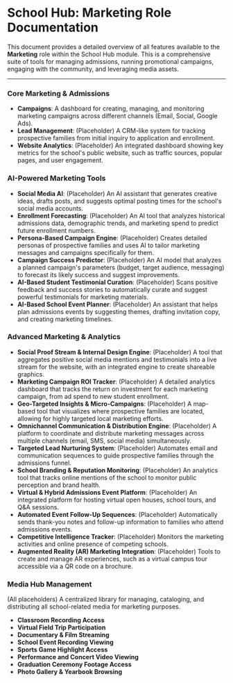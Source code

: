 # School Hub: Marketing Role Documentation

This document provides a detailed overview of all features available to the **Marketing** role within the School Hub module. This is a comprehensive suite of tools for managing admissions, running promotional campaigns, engaging with the community, and leveraging media assets.

---

### Core Marketing & Admissions

-   **Campaigns**: A dashboard for creating, managing, and monitoring marketing campaigns across different channels (Email, Social, Google Ads).
-   **Lead Management**: (Placeholder) A CRM-like system for tracking prospective families from initial inquiry to application and enrollment.
-   **Website Analytics**: (Placeholder) An integrated dashboard showing key metrics for the school's public website, such as traffic sources, popular pages, and user engagement.

### AI-Powered Marketing Tools

-   **Social Media AI**: (Placeholder) An AI assistant that generates creative ideas, drafts posts, and suggests optimal posting times for the school's social media accounts.
-   **Enrollment Forecasting**: (Placeholder) An AI tool that analyzes historical admissions data, demographic trends, and marketing spend to predict future enrollment numbers.
-   **Persona-Based Campaign Engine**: (Placeholder) Creates detailed personas of prospective families and uses AI to tailor marketing messages and campaigns specifically for them.
-   **Campaign Success Predictor**: (Placeholder) An AI model that analyzes a planned campaign's parameters (budget, target audience, messaging) to forecast its likely success and suggest improvements.
-   **AI-Based Student Testimonial Curation**: (Placeholder) Scans positive feedback and success stories to automatically curate and suggest powerful testimonials for marketing materials.
-   **AI-Based School Event Planner**: (Placeholder) An assistant that helps plan admissions events by suggesting themes, drafting invitation copy, and creating marketing timelines.

### Advanced Marketing & Analytics

-   **Social Proof Stream & Internal Design Engine**: (Placeholder) A tool that aggregates positive social media mentions and testimonials into a live stream for the website, with an integrated engine to create shareable graphics.
-   **Marketing Campaign ROI Tracker**: (Placeholder) A detailed analytics dashboard that tracks the return on investment for each marketing campaign, from ad spend to new student enrollment.
-   **Geo-Targeted Insights & Micro-Campaigns**: (Placeholder) A map-based tool that visualizes where prospective families are located, allowing for highly targeted local marketing efforts.
-   **Omnichannel Communication & Distribution Engine**: (Placeholder) A platform to coordinate and distribute marketing messages across multiple channels (email, SMS, social media) simultaneously.
-   **Targeted Lead Nurturing System**: (Placeholder) Automates email and communication sequences to guide prospective families through the admissions funnel.
-   **School Branding & Reputation Monitoring**: (Placeholder) An analytics tool that tracks online mentions of the school to monitor public perception and brand health.
-   **Virtual & Hybrid Admissions Event Platform**: (Placeholder) An integrated platform for hosting virtual open houses, school tours, and Q&A sessions.
-   **Automated Event Follow-Up Sequences**: (Placeholder) Automatically sends thank-you notes and follow-up information to families who attend admissions events.
-   **Competitive Intelligence Tracker**: (Placeholder) Monitors the marketing activities and online presence of competing schools.
-   **Augmented Reality (AR) Marketing Integration**: (Placeholder) Tools to create and manage AR experiences, such as a virtual campus tour accessible via a QR code on a brochure.

### Media Hub Management
(All placeholders) A centralized library for managing, cataloging, and distributing all school-related media for marketing purposes.
-   **Classroom Recording Access**
-   **Virtual Field Trip Participation**
-   **Documentary & Film Streaming**
-   **School Event Recording Viewing**
-   **Sports Game Highlight Access**
-   **Performance and Concert Video Viewing**
-   **Graduation Ceremony Footage Access**
-   **Photo Gallery & Yearbook Browsing**